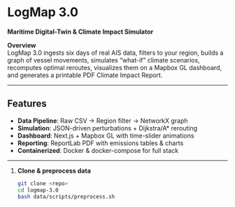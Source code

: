 <!-- README.md -->

# LogMap 3.0

**Maritime Digital-Twin & Climate Impact Simulator**

**Overview**  
LogMap 3.0 ingests six days of real AIS data, filters to your region, builds a graph of vessel movements, simulates “what-if” climate scenarios, recomputes optimal reroutes, visualizes them on a Mapbox GL dashboard, and generates a printable PDF Climate Impact Report.

---

## Features

- **Data Pipeline**: Raw CSV → Region filter → NetworkX graph  
- **Simulation**: JSON-driven perturbations + Dijkstra/A* rerouting  
- **Dashboard**: Next.js + Mapbox GL with time-slider animations  
- **Reporting**: ReportLab PDF with emissions tables & charts  
- **Containerized**: Docker & docker-compose for full stack  

---



1. **Clone & preprocess data**  
   ```bash
   git clone <repo>
   cd logmap-3.0
   bash data/scripts/preprocess.sh
